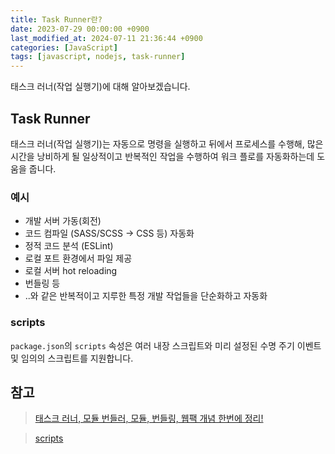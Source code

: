 ```yaml
---
title: Task Runner란?
date: 2023-07-29 00:00:00 +0900
last_modified_at: 2024-07-11 21:36:44 +0900
categories: [JavaScript]
tags: [javascript, nodejs, task-runner]
---
```


태스크 러너(작업 실행기)에 대해 알아보겠습니다.

## Task Runner

태스크 러너(작업 실행기)는 자동으로 명령을 실행하고 뒤에서 프로세스를 수행해, 많은 시간을 낭비하게 될 일상적이고 반복적인 작업을 수행하여 워크 플로를 자동화하는데 도움을 줍니다.

### 예시

- 개발 서버 가동(회전)
- 코드 컴파일 (SASS/SCSS -> CSS 등) 자동화
- 정적 코드 분석 (ESLint)
- 로컬 포트 환경에서 파일 제공
- 로컬 서버 hot reloading
- 번들링 등
- ..와 같은 반복적이고 지루한 특정 개발 작업들을 단순화하고 자동화

### scripts

`package.json`의 `scripts` 속성은 여러 내장 스크립트와 미리 설정된 수명 주기 이벤트 및 임의의 스크립트를 지원합니다.

## 참고

> [태스크 러너, 모듈 번들러, 모듈, 번들링, 웹팩 개념 한번에 정리!](https://im-designloper.tistory.com/78)

> [scripts](https://docs.npmjs.com/cli/v8/using-npm/scripts)
